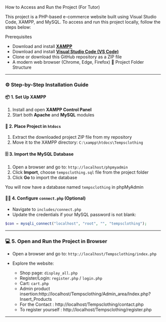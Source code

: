 How to Access and Run the Project (For Tutor)

This project is a PHP-based e-commerce website built using Visual Studio Code, XAMPP, and MySQL. To access and run this project locally, follow the steps below:

Prerequisites

* Download and install [**XAMPP**](https://www.apachefriends.org/index.html)
* Download and install [**Visual Studio Code (VS Code)**](https://code.visualstudio.com/)
* Clone or download this GitHub repository as a ZIP file
* A modern web browser (Chrome, Edge, Firefox)
 📁 Project Folder Structure

---

### ⚙️ Step-by-Step Installation Guide

#### 📦 1. Set Up XAMPP

1. Install and open **XAMPP Control Panel**
2. Start both **Apache** and **MySQL** modules

#### 📂 2. Place Project in `htdocs`

1. Extract the downloaded project ZIP file from my repository
2. Move it to the XAMPP directory:
   `C:\xampp\htdocs\Tempsclothing`

#### 🗄️ 3. Import the MySQL Database

1. Open a browser and go to:
   `http://localhost/phpmyadmin`
2. Click **Import**, choose `tempsclothing.sql` file from the project folder
3. Click **Go** to import the database

 You will now have a database named `tempsclothing` in phpMyAdmin

#### 🧑‍💻 4. Configure `connect.php` (Optional)

* Navigate to `includes/connect.php`
* Update the credentials if your MySQL password is not blank:

```php
$con = mysqli_connect("localhost", "root", "", "tempsclothing");
```

---

### 💻 5. Open and Run the Project in Browser

* Open a browser and go to:
  `http://localhost/Tempsclothing/index.php`

* Explore the website:

  * Shop page: `display_all.php`
  * Register/Login: `register.php` / `login.php`
  * Cart: `cart.php`
  * Admin product insertion:http://localhost/Tempsclothing/Admin_area/Index.php?Insert_Products
  * For the Contact : http://localhost/Tempsclothing/contact.php
  * To register yourself : http://localhost/Tempsclothing/register.php
---


